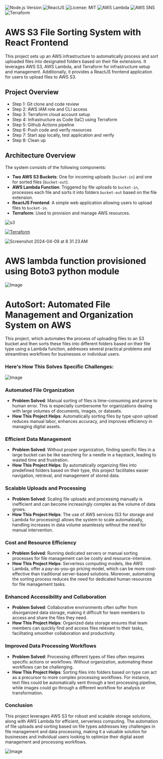 ![Node.js Version](https://img.shields.io/badge/node.js-v20.0-green.svg)
![ReactJS](https://img.shields.io/badge/ReactJS-20232A?logo=react)
![License: MIT](https://img.shields.io/badge/License-MIT-yellow.svg)
![AWS Lambda](https://img.shields.io/badge/AWS-Lambda-ff9900)
![AWS SNS](https://img.shields.io/badge/AWS-SNS-orange)
![Terraform](https://img.shields.io/badge/Terraform-7B42BC?logo=terraform&logoColor=white)


# AWS S3 File Sorting System with React Frontend

This project sets up an AWS infrastructure to automatically process and sort uploaded files into designated folders based on their file extensions. It leverages AWS S3, AWS Lambda, and Terraform for infrastructure setup and management. Additionally, it provides a ReactJS frontend application for users to upload files to AWS S3.


## Project Overview
- Step 1: Git clone and code review
- Step 2: AWS IAM role and CLI access
- Step 3: Terraform cloud account setup 
- Step 4: Infrastructure as Code (IaC) using Terraform 
- Step 5: Github Actions pipeline
- Step 6: Push code and verify resources
- Step 7: Start app locally, test application and verify
- Step 8: Clean up 

## Architecture Overview

The system consists of the following components:
- **Two AWS S3 Buckets**: One for incoming uploads (`bucket-in`) and one for sorted files (`bucket-out`).
- **AWS Lambda Function**: Triggered by file uploads to `bucket-in`, processes each file and sorts it into folders `bucket-out` based on the file extension.
- **ReactJS Frontend**: A simple web application allowing users to upload files to `bucket-in`.
- **Terraform**: Used to provision and manage AWS resources.


![s3](https://github.com/cloudcore-hub/s3-file-uploader/assets/88560609/9a8df75f-5da5-4d0a-9702-e804a217c0c4)

[![Terraform](https://github.com/tanya-domi/Automate-Serverless-Architecture-s3/actions/workflows/terraform.yaml/badge.svg)](https://github.com/tanya-domi/Automate-Serverless-Architecture-s3/actions/workflows/terraform.yaml)

![Screenshot 2024-04-09 at 8 31 23 AM](https://github.com/cloudcore-hub/s3-file-uploader/assets/88560609/3425a32c-2281-4383-b4c8-04511d5ab033)


# AWS lambda function provisioned using Boto3 python module

![Image](https://github.com/user-attachments/assets/869a61cb-648c-4f90-be52-dcdbb6ef8f91)


# AutoSort: Automated File Management and Organization System on AWS
This project, which automates the process of uploading files to an S3 bucket and then sorts these files into different folders based on their file type using a Lambda function, addresses several practical problems and streamlines workflows for businesses or individual users. 


### Here's How This Solves Specific Challenges:

![Image](https://github.com/user-attachments/assets/2c7d0564-5ba3-40dc-a77b-3f18f40b3d75)


### Automated File Organization

- **Problem Solved**: Manual sorting of files is time-consuming and prone to human error. This is especially cumbersome for organizations dealing with large volumes of documents, images, or datasets.
- **How This Project Helps**: Automatically sorting files by type upon upload reduces manual labor, enhances accuracy, and improves efficiency in managing digital assets.

### Efficient Data Management

- **Problem Solved**: Without proper organization, finding specific files in a large bucket can be like searching for a needle in a haystack, leading to wasted time and frustration.
- **How This Project Helps**: By automatically organizing files into predefined folders based on their type, this project facilitates easier navigation, retrieval, and management of stored data.

### Scalable Uploads and Processing

- **Problem Solved**: Scaling file uploads and processing manually is inefficient and can become increasingly complex as the volume of data grows.
- **How This Project Helps**: The use of AWS services (S3 for storage and Lambda for processing) allows the system to scale automatically, handling increases in data volume seamlessly without the need for manual intervention.

### Cost and Resource Efficiency

- **Problem Solved**: Running dedicated servers or manual sorting processes for file management can be costly and resource-intensive.
- **How This Project Helps**: Serverless computing models, like AWS Lambda, offer a pay-as-you-go pricing model, which can be more cost-effective than traditional server-based solutions. Moreover, automating the sorting process reduces the need for dedicated human resources for file management tasks.

### Enhanced Accessibility and Collaboration

- **Problem Solved**: Collaborative environments often suffer from disorganized data storage, making it difficult for team members to access and share the files they need.
- **How This Project Helps**: Organized data storage ensures that team members can quickly find and access files relevant to their tasks, facilitating smoother collaboration and productivity.

### Improved Data Processing Workflows

- **Problem Solved**: Processing different types of files often requires specific actions or workflows. Without organization, automating these workflows can be challenging.
- **How This Project Helps**: Sorting files into folders based on type can act as a precursor to more complex processing workflows. For instance, text files could be automatically sent through a text processing pipeline, while images could go through a different workflow for analysis or transformation.

### Conclusion

This project leverages AWS S3 for robust and scalable storage solutions, along with AWS Lambda for efficient, serverless computing. The automation of file uploads and sorting based on file types addresses key challenges in file management and data processing, making it a valuable solution for businesses and individual users looking to optimize their digital asset management and processing workflows.

![Image](https://github.com/user-attachments/assets/48e3647f-7dbe-4e72-aa6a-64297003d3c2)

